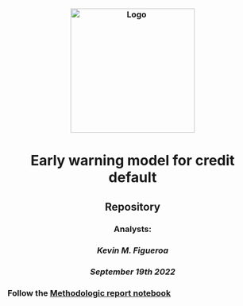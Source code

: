 <h3 align="Center">
    <img alt="Logo" title="#logo" width="250px" src="https://www.nerdwallet.com/cdn-cgi/image/quality=85/cdn/loans/edu/stride.png">
    <br>
</h3>

#  <center> **Early warning model for credit default**
## <center> **Repository**
### <center> Analysts:
### <center> *Kevin M. Figueroa*
### <center> *September 19th 2022*

### Follow the [Methodologic report notebook](https://github.com/kevinmiguel97/Credit-default-model/blob/main/Credit_default_model.ipynb)
